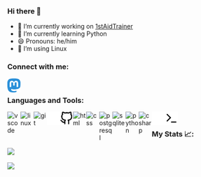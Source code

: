 ### Hi there 👋
- 🔭 I’m currently working on [1stAidTrainer](https://github.com/Erase01/1stAidTrainer)
- 🌱 I’m currently learning Python
- 😄 Pronouns: he/him
- 🐧 I’m using Linux

### Connect with me:

[<img align="left" alt="erase | Mastodon" width="30px" src="./img/mastodon-icon.svg"
/>][Mastodon]

<br>

### Languages and Tools:

<img align="left" alt="vscode" width="30px" src="https://cdn.jsdelivr.net/gh/devicons/devicon/icons/vscode/vscode-original.svg"/>
<img align="left" alt="linux" width="30px" src="https://cdn.jsdelivr.net/gh/devicons/devicon/icons/linux/linux-original.svg"/>
<img align="left" alt="git" width="30px" src="https://cdn.jsdelivr.net/gh/devicons/devicon/icons/git/git-original.svg"/>
<img align="left" alt="github" width="30px" src="./img/github-dark.svg#gh-dark-mode-only"/>
<img align="left" alt="github" width="30px" src="./img/github-light.svg#gh-light-mode-only"/>
<img align="left" alt="html" width="30px" src="https://cdn.jsdelivr.net/gh/devicons/devicon/icons/html5/html5-plain.svg"/>
<img align="left" alt="css" width="30px" src="https://cdn.jsdelivr.net/gh/devicons/devicon/icons/css3/css3-plain.svg"/>
<img align="left" alt="postgresql" width="30px" src="https://cdn.jsdelivr.net/gh/devicons/devicon/icons/postgresql/postgresql-original.svg"/>
<img align="left" alt="sqlite" width="30px" src="https://cdn.jsdelivr.net/gh/devicons/devicon/icons/sqlite/sqlite-original.svg"/>
<img align="left" alt="python" width="30px" src="https://cdn.jsdelivr.net/gh/devicons/devicon/icons/python/python-plain.svg"/>
<img align="left" alt="csharp" width="30px" src="https://cdn.jsdelivr.net/gh/devicons/devicon/icons/csharp/csharp-plain.svg" />
<img align="left" alt="terminal" width="30px" src="./img/terminal-dark.svg#gh-dark-mode-only"/>
<img align="left" alt="terminal" width="30px" src="./img/terminal-light.svg#gh-light-mode-only"/>

[Mastodon]: https://chaos.social/@erase

<br>

### My Stats 📈:

![](https://github-readme-stats.vercel.app/api?username=Erase01&show_icons=true&theme=dark)

[![](https://streak-stats.demolab.com/?user=Erase01&theme=dark)](https://git.io/streak-stats)
